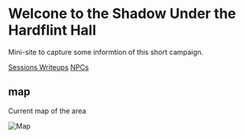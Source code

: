 # Welcone to the Shadow Under the Hardflint Hall

Mini-site to capture some informtion of this short campaign.

[Sessions Writeups](Sessions-writeups)
[NPCs](NPCS)

## map

Current map of the area

![Map](Sharpstone_Map.png)